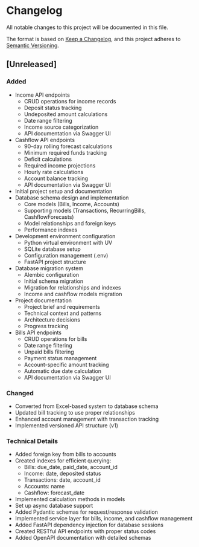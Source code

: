 # Changelog

All notable changes to this project will be documented in this file.

The format is based on [Keep a Changelog](https://keepachangelog.com/en/1.0.0/),
and this project adheres to [Semantic Versioning](https://semver.org/spec/v2.0.0.html).

## [Unreleased]

### Added
- Income API endpoints
  - CRUD operations for income records
  - Deposit status tracking
  - Undeposited amount calculations
  - Date range filtering
  - Income source categorization
  - API documentation via Swagger UI
- Cashflow API endpoints
  - 90-day rolling forecast calculations
  - Minimum required funds tracking
  - Deficit calculations
  - Required income projections
  - Hourly rate calculations
  - Account balance tracking
  - API documentation via Swagger UI
- Initial project setup and documentation
- Database schema design and implementation
  - Core models (Bills, Income, Accounts)
  - Supporting models (Transactions, RecurringBills, CashflowForecasts)
  - Model relationships and foreign keys
  - Performance indexes
- Development environment configuration
  - Python virtual environment with UV
  - SQLite database setup
  - Configuration management (.env)
  - FastAPI project structure
- Database migration system
  - Alembic configuration
  - Initial schema migration
  - Migration for relationships and indexes
  - Income and cashflow models migration
- Project documentation
  - Project brief and requirements
  - Technical context and patterns
  - Architecture decisions
  - Progress tracking
- Bills API endpoints
  - CRUD operations for bills
  - Date range filtering
  - Unpaid bills filtering
  - Payment status management
  - Account-specific amount tracking
  - Automatic due date calculation
  - API documentation via Swagger UI

### Changed
- Converted from Excel-based system to database schema
- Updated bill tracking to use proper relationships
- Enhanced account management with transaction tracking
- Implemented versioned API structure (v1)

### Technical Details
- Added foreign key from bills to accounts
- Created indexes for efficient querying:
  - Bills: due_date, paid_date, account_id
  - Income: date, deposited status
  - Transactions: date, account_id
  - Accounts: name
  - Cashflow: forecast_date
- Implemented calculation methods in models
- Set up async database support
- Added Pydantic schemas for request/response validation
- Implemented service layer for bills, income, and cashflow management
- Added FastAPI dependency injection for database sessions
- Created RESTful API endpoints with proper status codes
- Added OpenAPI documentation with detailed schemas
